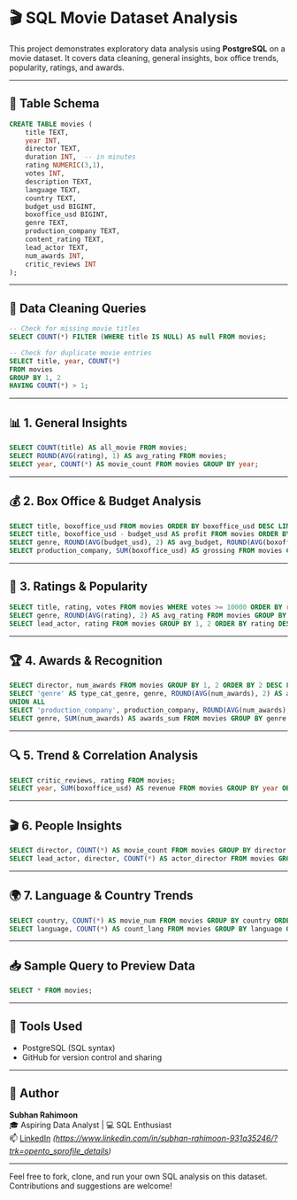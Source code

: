 
# 🎬 SQL Movie Dataset Analysis

This project demonstrates exploratory data analysis using **PostgreSQL** on a movie dataset. It covers data cleaning, general insights, box office trends, popularity, ratings, and awards.

---

## 🧱 Table Schema

```sql
CREATE TABLE movies (
    title TEXT,
    year INT,
    director TEXT,
    duration INT,  -- in minutes
    rating NUMERIC(3,1),
    votes INT,
    description TEXT,
    language TEXT,
    country TEXT,
    budget_usd BIGINT,
    boxoffice_usd BIGINT,
    genre TEXT,
    production_company TEXT,
    content_rating TEXT,
    lead_actor TEXT,
    num_awards INT,
    critic_reviews INT
);
```

---

## 🧹 Data Cleaning Queries

```sql
-- Check for missing movie titles
SELECT COUNT(*) FILTER (WHERE title IS NULL) AS null FROM movies;

-- Check for duplicate movie entries
SELECT title, year, COUNT(*) 
FROM movies
GROUP BY 1, 2
HAVING COUNT(*) > 1;
```

---

## 📊 1. General Insights

```sql
SELECT COUNT(title) AS all_movie FROM movies;
SELECT ROUND(AVG(rating), 1) AS avg_rating FROM movies;
SELECT year, COUNT(*) AS movie_count FROM movies GROUP BY year;
```

---

## 💰 2. Box Office & Budget Analysis

```sql
SELECT title, boxoffice_usd FROM movies ORDER BY boxoffice_usd DESC LIMIT 10;
SELECT title, boxoffice_usd - budget_usd AS profit FROM movies ORDER BY profit DESC LIMIT 1;
SELECT genre, ROUND(AVG(budget_usd), 2) AS avg_budget, ROUND(AVG(boxoffice_usd), 2) AS boxoffice FROM movies GROUP BY genre;
SELECT production_company, SUM(boxoffice_usd) AS grossing FROM movies GROUP BY production_company ORDER BY grossing DESC;
```

---

## 🌟 3. Ratings & Popularity

```sql
SELECT title, rating, votes FROM movies WHERE votes >= 10000 ORDER BY rating DESC;
SELECT genre, ROUND(AVG(rating), 2) AS avg_rating FROM movies GROUP BY genre ORDER BY avg_rating;
SELECT lead_actor, rating FROM movies GROUP BY 1, 2 ORDER BY rating DESC;
```

---

## 🏆 4. Awards & Recognition

```sql
SELECT director, num_awards FROM movies GROUP BY 1, 2 ORDER BY 2 DESC LIMIT 1;
SELECT 'genre' AS type_cat_genre, genre, ROUND(AVG(num_awards), 2) AS avg_awards FROM movies GROUP BY genre
UNION ALL
SELECT 'production_company', production_company, ROUND(AVG(num_awards), 2) FROM movies GROUP BY production_company ORDER BY avg_awards DESC;
SELECT genre, SUM(num_awards) AS awards_sum FROM movies GROUP BY genre ORDER BY awards_sum DESC;
```

---

## 🔍 5. Trend & Correlation Analysis

```sql
SELECT critic_reviews, rating FROM movies;
SELECT year, SUM(boxoffice_usd) AS revenue FROM movies GROUP BY year ORDER BY year;
```

---

## 🎬 6. People Insights

```sql
SELECT director, COUNT(*) AS movie_count FROM movies GROUP BY director ORDER BY movie_count DESC;
SELECT lead_actor, director, COUNT(*) AS actor_director FROM movies GROUP BY lead_actor, director ORDER BY actor_director DESC;
```

---

## 🌍 7. Language & Country Trends

```sql
SELECT country, COUNT(*) AS movie_num FROM movies GROUP BY country ORDER BY movie_num DESC;
SELECT language, COUNT(*) AS count_lang FROM movies GROUP BY language ORDER BY count_lang DESC;
```

---

## 📥 Sample Query to Preview Data

```sql
SELECT * FROM movies;
```

---

## 📌 Tools Used

- PostgreSQL (SQL syntax)
- GitHub for version control and sharing


---

## 📢 Author

**Subhan Rahimoon**  
🎓 Aspiring Data Analyst | 💻 SQL Enthusiast  
📫 [LinkedIn](https://www.linkedin.com/) *(https://www.linkedin.com/in/subhan-rahimoon-931a35246/?trk=opento_sprofile_details)*

---

Feel free to fork, clone, and run your own SQL analysis on this dataset. Contributions and suggestions are welcome!
